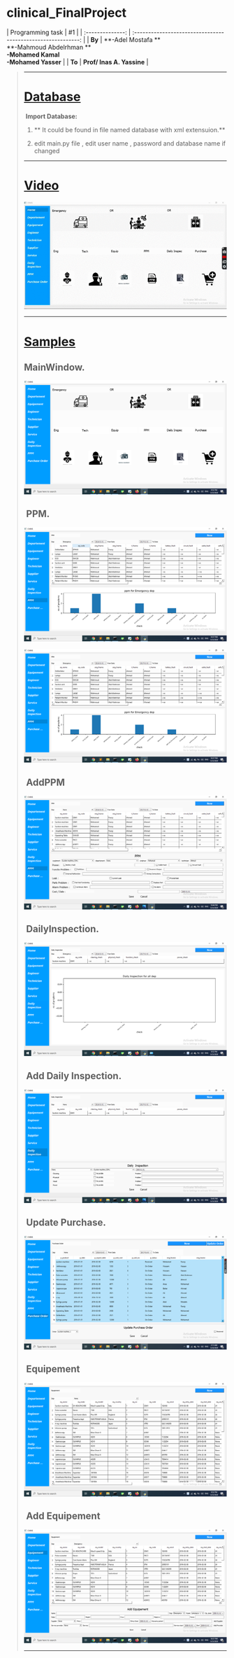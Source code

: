 # clinical_FinalProject

﻿| Programming task |                              #1                              |
| :--------------: | :----------------------------------------------------------: |
|      **By**      | **-Adel Mostafa ** <br /> **-Mahmoud Abdelrhman ** <br /> **-Mohamed Kamal** <br /> **-Mohamed Yasser** |
|      **To**      |                  **Prof/ Inas A. Yassine**                   |

> ------
>
> # [Database]()
>
> ​		**Import Database:**
>
> 1. ** It could be found in file named database with xml extensuion.**
>
> 2. edit main.py file , edit user name , password and database name if changed
>
> 
>
> ------
>
> # [Video]()
>
> ![](/imgs/sample.gif)
>
> ------
>
> # [Samples]()
>
>## 		**MainWindow.** 
>
> ![](/imgs/img11.png)
>
>## ​		**PPM.**
>
> ![](/imgs/img7.png)
>
> ![](/imgs/img8.png)
>
>## ​		**AddPPM**
>
> ![](/imgs/img13.png)
>
>## ​		**DailyInspection.**
>
> ![](/imgs/img6.png)
>
>## ​		**Add Daily Inspection.**
>
> ![](/imgs/img14.png)
>
>## ​		**Update Purchase.**
>
> ![](/imgs/img15.png)
>
>## ​		**Equipement**
>
> ![](/imgs/img2.png)
>
>## ​		**Add Equipement**
>
> ![](/imgs/img9.png)
>
> ------
>
